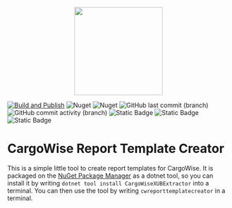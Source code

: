 <p align="center">
    <img src="https://github.com/user-attachments/assets/7f3bd98c-97b5-471e-a3bb-75dba11cb3b5" width="200" height="200" />
</p>

[![Build and Publish](https://github.com/kris701/CargoWiseReportTemplateCreator/actions/workflows/dotnet-desktop.yml/badge.svg)](https://github.com/kris701/CargoWiseReportTemplateCreator/actions/workflows/dotnet-desktop.yml)
![Nuget](https://img.shields.io/nuget/v/CargoWiseReportTemplateCreator)
![Nuget](https://img.shields.io/nuget/dt/CargoWiseReportTemplateCreator)
![GitHub last commit (branch)](https://img.shields.io/github/last-commit/kris701/CargoWiseReportTemplateCreator/main)
![GitHub commit activity (branch)](https://img.shields.io/github/commit-activity/m/kris701/CargoWiseReportTemplateCreator)
![Static Badge](https://img.shields.io/badge/Platform-Windows-blue)
![Static Badge](https://img.shields.io/badge/Platform-Linux-blue)
![Static Badge](https://img.shields.io/badge/Framework-dotnet--9.0-green)

# CargoWise Report Template Creator

This is a simple little tool to create report templates for CargoWise.
It is packaged on the [NuGet Package Manager](https://www.nuget.org/packages/CargoWiseReportTemplateCreator/) as a dotnet tool, so you can install it by writing `dotnet tool install CargoWiseXUBExtractor` into a terminal.
You can then use the tool by writing `cwreporttemplatecreator` in a terminal.